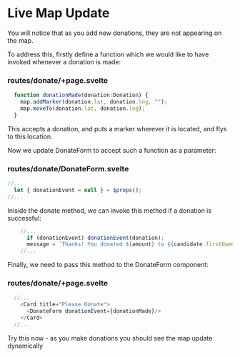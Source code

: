 # Live Map Update

You will notice that as you add new donations, they are not appearing on the map.

To address this, firstly define a function which we would like to have invoked whenever a donation is made:

### routes/donate/+page.svelte

~~~typescript
  function donationMade(donation:Donation) {
    map.addMarker(donation.lat, donation.lng, "");
    map.moveTo(donation.lat, donation.lng);
  }
~~~

This accepts a donation, and puts a marker wherever it is located, and flys to this location.

Now we update DonateForm to accept such a function as a parameter:

### routes/donate/DonateForm.svelte

~~~typescript
//...
  let { donationEvent = null } = $props();
//...
~~~

Iniside the donate method, we can invoke this method if a donation is successful:

~~~typescript
    //...
      if (donationEvent) donationEvent(donation);
      message = `Thanks! You donated ${amount} to ${candidate.firstName} ${candidate.lastName}`;
    //...
~~~

Finally, we need to pass this method to the DonateForm component:

### routes/donate/+page.svelte

~~~typescript
  //...
    <Card title="Please Donate">
      <DonateForm donationEvent={donationMade}/>
    </Card>
  //...
~~~

Try this now - as you make donations you should see the map update dynamically

